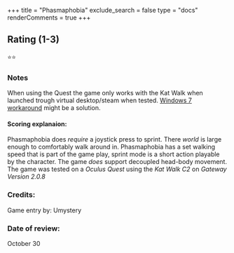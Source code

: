 +++
title = "Phasmaphobia"
exclude_search = false
type = "docs"
renderComments = true
+++

## Rating (1-3)
⭐⭐

### Notes
When using the Quest the game only works with the Kat Walk when launched trough virtual desktop/steam when tested. [Windows 7 workaround](https://katwalk.fandom.com/wiki/Oculus_Workaround:_Windows_7_Compatibility_Mode) might be a solution.

#### Scoring explanaion:
Phasmaphobia does *require* a joystick press to sprint.
There *world* is large enough to comfortably walk around in.
Phasmaphobia has a set walking speed that is part of the game play, sprint mode is a short action playable by the character.
The game *does* support decoupled head-body movement.
The game was tested on a *Oculus Quest* using the *Kat Walk C2* on *Gateway Version 2.0.8*

### Credits:
Game entry by: Umystery

### Date of review:
October 30

